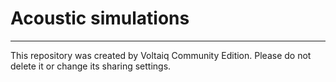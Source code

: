 # Acoustic simulations



---

This repository was created by Voltaiq Community Edition. Please do not delete it or change its
sharing settings.
